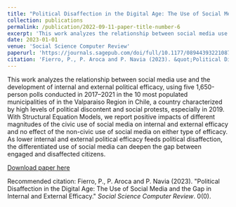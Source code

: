 ```yaml
---
title: "Political Disaffection in the Digital Age: The Use of Social Media and the Gap in Internal and External Efficacy"
collection: publications
permalink: /publication/2022-09-11-paper-title-number-6
excerpt: 'This work analyzes the relationship between social media use and the development of internal and external political efficacy, using five 1,650-person polls conducted in 2017–2021 in the 10 most populated municipalities of in the Valparaiso Region in Chile, a country characterized by high levels of political discontent and social protests, especially in 2019. With Structural Equation Models, we report positive impacts of different magnitudes of the civic use of social media on internal and external efficacy and no effect of the non-civic use of social media on either type of efficacy. As lower internal and external political efficacy feeds political disaffection, the differentiated use of social media can deepen the gap between engaged and disaffected citizens.'
date: 2023-01-01
venue: 'Social Science Computer Review'
paperurl: 'https://journals.sagepub.com/doi/full/10.1177/08944393221087940'
citation: 'Fierro, P., P. Aroca and P. Navia (2023). &quot;Political Disaffection in the Digital Age: The Use of Social Media and the Gap in Internal and External Efficacy.&quot; <i>Social Science Computer Review</i>. 0(0).'
---
```

This work analyzes the relationship between social media use and the development of internal and external political efficacy, using five 1,650-person polls conducted in 2017–2021 in the 10 most populated municipalities of in the Valparaiso Region in Chile, a country characterized by high levels of political discontent and social protests, especially in 2019. With Structural Equation Models, we report positive impacts of different magnitudes of the civic use of social media on internal and external efficacy and no effect of the non-civic use of social media on either type of efficacy. As lower internal and external political efficacy feeds political disaffection, the differentiated use of social media can deepen the gap between engaged and disaffected citizens.

[Download paper here](https://journals.sagepub.com/doi/full/10.1177/08944393221087940)

Recommended citation: Fierro, P., P. Aroca and P. Navia (2023). "Political Disaffection in the Digital Age: The Use of Social Media and the Gap in Internal and External Efficacy." <i>Social Science Computer Review</i>. 0(0).
